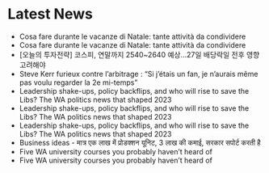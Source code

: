 # Latest News
-  Cosa fare durante le vacanze di Natale: tante attività da condividere
-  Cosa fare durante le vacanze di Natale: tante attività da condividere
-  [오늘의 투자전략] 코스피, 연말까지 2540~2640 예상…27일 배당락일 전후 영향 고려해야
-  Steve Kerr furieux contre l’arbitrage : “Si j’étais un fan, je n’aurais même pas voulu regarder la 2e mi-temps”
-  Leadership shake-ups, policy backflips, and who will rise to save the Libs? The WA politics news that shaped 2023
-  Leadership shake-ups, policy backflips, and who will rise to save the Libs? The WA politics news that shaped 2023
-  Leadership shake-ups, policy backflips, and who will rise to save the Libs? The WA politics news that shaped 2023
-  Business ideas - मात्र एक लाख में प्रोडक्शन यूनिट, 3 लाख की कमाई, सरकार सपोर्ट करती है
-  Five WA university courses you probably haven’t heard of
-  Five WA university courses you probably haven’t heard of
